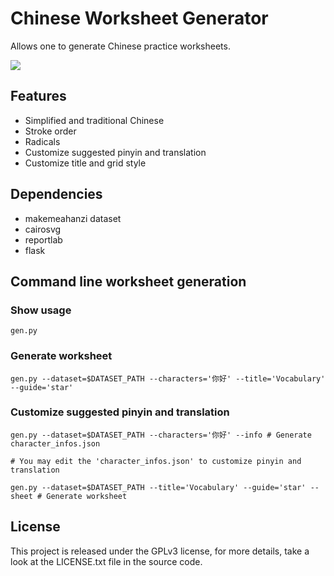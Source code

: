 # Chinese Worksheet Generator
Allows one to generate Chinese practice worksheets.

![](http://i.imgur.com/idXo0Pj.png)

## Features
* Simplified and traditional Chinese
* Stroke order
* Radicals
* Customize suggested pinyin and translation
* Customize title and grid style

## Dependencies
* makemeahanzi dataset
* cairosvg
* reportlab
* flask

## Command line worksheet generation
### Show usage
```
gen.py
```
### Generate worksheet
```
gen.py --dataset=$DATASET_PATH --characters='你好' --title='Vocabulary' --guide='star'
```
### Customize suggested pinyin and translation
```
gen.py --dataset=$DATASET_PATH --characters='你好' --info # Generate character_infos.json

# You may edit the 'character_infos.json' to customize pinyin and translation

gen.py --dataset=$DATASET_PATH --title='Vocabulary' --guide='star' --sheet # Generate worksheet
```

## License
This project is released under the GPLv3 license, for more details, take a look at the LICENSE.txt file in the source code.
